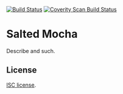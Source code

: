 [![Build Status](https://travis-ci.org/bendoerr/saltedmocha.svg?branch=master)](https://travis-ci.org/bendoerr/saltedmocha)
[![Coverity Scan Build Status](https://img.shields.io/coverity/scan/6878.svg)](https://scan.coverity.com/projects/bendoerr-saltedmoch)

Salted Mocha
================================================================================

Describe and such.

## License

[ISC license](https://en.wikipedia.org/wiki/ISC_license).


